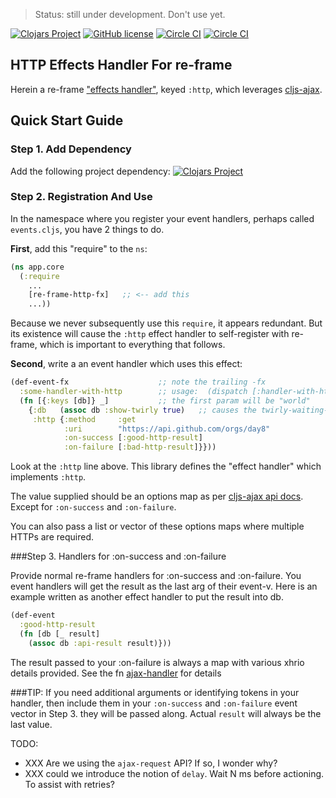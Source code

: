 > Status:  still under development. Don't use yet.

[![Clojars Project](https://img.shields.io/clojars/v/re-frame-http-fx/latest-version.svg)](https://clojars.org/re-frame-http-fx)
[![GitHub license](https://img.shields.io/github/license/Day8/re-frame-http-fx.svg)](license.txt)
[![Circle CI](https://circleci.com/gh/Day8/re-frame-http-fx/tree/master.svg?style=shield&circle-token=:circle-ci-badge-token)](https://circleci.com/gh/Day8/re-frame-http-fx/tree/master)
[![Circle CI](https://circleci.com/gh/Day8/re-frame-http-fx/tree/develop.svg?style=shield&circle-token=:circle-ci-badge-token)](https://circleci.com/gh/Day8/re-frame-http-fx/tree/develop)

## HTTP Effects Handler For re-frame

Herein a re-frame ["effects handler"](https://github.com/Day8/re-frame/wiki/Effectful-Event-Handlers),
keyed `:http`, which leverages [cljs-ajax](https://github.com/JulianBirch/cljs-ajax).

## Quick Start Guide

### Step 1. Add Dependency

Add the following project dependency:
[![Clojars Project](https://img.shields.io/clojars/v/re-frame-http-fx/latest-version.svg)](https://clojars.org/re-frame-http-fx)


### Step 2. Registration And Use

In the namespace where you register your event handlers, perhaps called `events.cljs`, you have 2 things to do.

**First**, add this "require" to the `ns`:
```clj
(ns app.core
  (:require
    ...
    [re-frame-http-fx]   ;; <-- add this
    ...))
```

Because we never subsequently use this `require`, it
appears redundant.  But its existence will cause the `:http` effect
handler to self-register with re-frame, which is important
to everything that follows.

**Second**, write a an event handler which uses this effect:
```clj
(def-event-fx                    ;; note the trailing -fx
  :some-handler-with-http        ;; usage:  (dispatch [:handler-with-http])
  (fn [{:keys [db]} _]           ;; the first param will be "world"
    {:db   (assoc db :show-twirly true)   ;; causes the twirly-waiting-dialog to show??
     :http {:method     :get
            :uri        "https://api.github.com/orgs/day8"
            :on-success [:good-http-result]
            :on-failure [:bad-http-result]}}))
```

Look at the `:http` line above. This library defines the "effect handler"
which implements `:http`.

The value supplied should be an options map as per [cljs-ajax api docs](https://github.com/JulianBirch/cljs-ajax).
Except for `:on-success` and `:on-failure`.

You can also pass a list or vector of these options maps where multiple HTTPs are required.

###Step 3. Handlers for :on-success and :on-failure

Provide normal re-frame handlers for :on-success and :on-failure. You event
handlers will get the result as the last arg of their event-v. Here is an
example written as another effect handler to put the result into db.

```clj
(def-event
  :good-http-result
  (fn [db [_ result]
    (assoc db :api-result result)}))
```

The result passed to your :on-failure is always a map with various xhrio details provided.
See the fn [ajax-handler](/src/re-frame-http-fx.core.cljs) for details

###TIP:
If you need additional arguments or identifying tokens in your handler, then
include them in your `:on-success` and `:on-failure` event vector in Step 3. they
will be passed along. Actual `result` will always be the last value.

TODO:
- XXX Are we using the `ajax-request` API?  If so, I wonder why?
- XXX could we introduce the notion of `delay`.  Wait N ms before actioning. To assist with retries?
